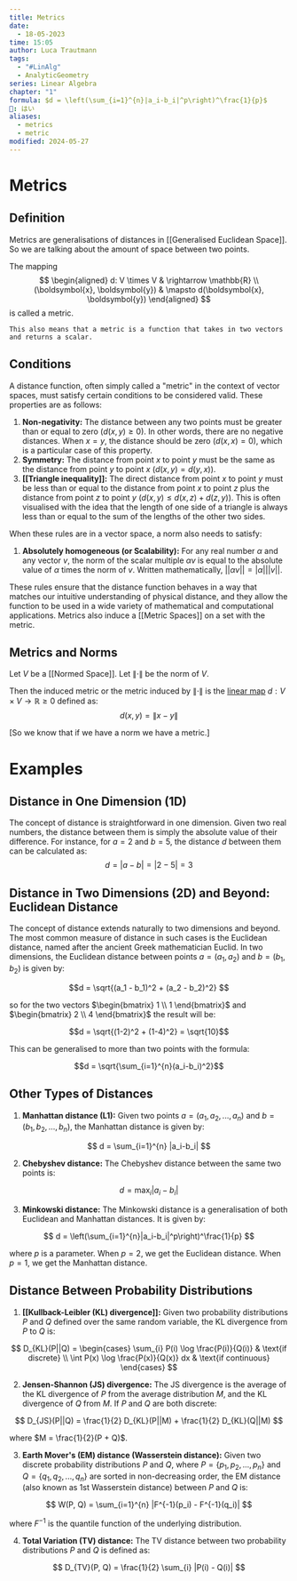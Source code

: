 ```yaml
---
title: Metrics
date:
  - 18-05-2023
time: 15:05
author: Luca Trautmann
tags:
  - "#LinAlg"
  - AnalyticGeometry
series: Linear Algebra
chapter: "1"
formula: $d = \left(\sum_{i=1}^{n}|a_i-b_i|^p\right)^\frac{1}{p}$
🍙: はい
aliases:
  - metrics
  - metric
modified: 2024-05-27
---
```


# Metrics
## Definition
Metrics are generalisations of distances in [[Generalised Euclidean Space]]. So we are talking about the amount of space between two points. 

The mapping
$$
\begin{aligned}
d: V \times V & \rightarrow \mathbb{R} \\
(\boldsymbol{x}, \boldsymbol{y}) & \mapsto d(\boldsymbol{x}, \boldsymbol{y})
\end{aligned}
$$
is called a metric. 

`This also means that a metric is a function that takes in two vectors and returns a scalar.`

## Conditions
A distance function, often simply called a "metric" in the context of vector spaces, must satisfy certain conditions to be considered valid. These properties are as follows: 

1.  **Non-negativity:** The distance between any two points must be greater than or equal to zero ($d(x, y) \geq 0$). In other words, there are no negative distances. When $x=y$, the distance should be zero ($d(x, x) = 0$), which is a particular case of this property.
2.  **Symmetry:** The distance from point $x$ to point $y$ must be the same as the distance from point $y$ to point $x$ ($d(x, y) = d(y, x)$).
3.  **[[Triangle inequality]]:** The direct distance from point $x$ to point $y$ must be less than or equal to the distance from point $x$ to point $z$ plus the distance from point $z$ to point $y$ ($d(x, y) \leq d(x, z) + d(z, y)$). This is often visualised with the idea that the length of one side of a triangle is always less than or equal to the sum of the lengths of the other two sides.

When these rules are in a vector space, a norm also needs to satisfy:
1.  **Absolutely homogeneous (or Scalability):** For any real number $\alpha$ and any vector $v$, the norm of the scalar multiple $\alpha v$ is equal to the absolute value of $\alpha$ times the norm of $v$. Written mathematically, $||\alpha v|| = |\alpha| ||v||$.

These rules ensure that the distance function behaves in a way that matches our intuitive understanding of physical distance, and they allow the function to be used in a wide variety of mathematical and computational applications. Metrics also induce a [[Metric Spaces]] on a set with the metric. 

## Metrics and Norms
Let $V$ be a [[Normed Space]].
Let $\|\cdot\|$ be the norm of $V$.

Then the induced metric or the metric induced by $\|\cdot\|$ is the [linear map](Linear%20Maps) $d: V \times V \rightarrow \mathbb{R} \geq 0$ defined as: $$d(x, y)=\|x-y\|$$

[So we know that if we have a norm we have a metric.]

# Examples
## Distance in One Dimension (1D)

The concept of distance is straightforward in one dimension. Given two real numbers, the distance between them is simply the absolute value of their difference. For instance, for $a = 2$ and $b = 5$, the distance $d$ between them can be calculated as:
$$d = |a - b| = |2 - 5| = 3$$


## Distance in Two Dimensions (2D) and Beyond: Euclidean Distance

The concept of distance extends naturally to two dimensions and beyond. The most common measure of distance in such cases is the Euclidean distance, named after the ancient Greek mathematician Euclid. In two dimensions, the Euclidean distance between points $a = (a_1, a_2)$ and $b = (b_1, b_2)$ is given by:


$$d = \sqrt{(a_1 - b_1)^2 + (a_2 - b_2)^2}
$$


so for the two vectors $\begin{bmatrix} 1 \\ 1 \end{bmatrix}$  and $\begin{bmatrix} 2 \\ 4 \end{bmatrix}$ the result will be: 

$$d = \sqrt{(1-2)^2 + (1-4)^2} = \sqrt{10}$$

This can be generalised to more than two points with the formula:

$$d = \sqrt{\sum_{i=1}^{n}(a_i-b_i)^2}$$
## Other Types of Distances

1. **Manhattan distance (L1):** Given two points $a = (a_1, a_2, ..., a_n)$ and $b = (b_1, b_2, ..., b_n)$, the Manhattan distance is given by:

$$
d = \sum_{i=1}^{n} |a_i-b_i|
$$

2. **Chebyshev distance:** The Chebyshev distance between the same two points is:

$$
d = \max_{i} |a_i-b_i|
$$

3. **Minkowski distance:** The Minkowski distance is a generalisation of both Euclidean and Manhattan distances. It is given by:

$$
d = \left(\sum_{i=1}^{n}|a_i-b_i|^p\right)^\frac{1}{p}
$$


where $p$ is a parameter. When $p=2$, we get the Euclidean distance. When $p=1$, we get the Manhattan distance.

## Distance Between Probability Distributions

1. **[[Kullback-Leibler (KL) divergence]]:** Given two probability distributions $P$ and $Q$ defined over the same random variable, the KL divergence from $P$ to $Q$ is:

$$
D_{KL}(P||Q) = 
\begin{cases} 
\sum_{i} P(i) \log \frac{P(i)}{Q(i)} & \text{if discrete} \\
\int P(x) \log \frac{P(x)}{Q(x)} dx & \text{if continuous}
\end{cases}
$$

2. **Jensen-Shannon (JS) divergence:** The JS divergence is the average of the KL divergence of $P$ from the average distribution $M$, and the KL divergence of $Q$ from $M$. If $P$ and $Q$ are both discrete:

$$
D_{JS}(P||Q) = \frac{1}{2} D_{KL}(P||M) + \frac{1}{2} D_{KL}(Q||M)
$$

where $M = \frac{1}{2}(P + Q)$.

3. **Earth Mover's (EM) distance (Wasserstein distance):** Given two discrete probability distributions $P$ and $Q$, where $P = \{p_1, p_2, ..., p_n\}$ and $Q = \{q_1, q_2, ..., q_n\}$ are sorted in non-decreasing order, the EM distance (also known as 1st Wasserstein distance) between $P$ and $Q$ is:

$$
W(P, Q) = \sum_{i=1}^{n} |F^{-1}(p_i) - F^{-1}(q_i)|
$$

where $F^{-1}$ is the quantile function of the underlying distribution.

4. **Total Variation (TV) distance:** The TV distance between two probability distributions $P$ and $Q$ is defined as:

$$
D_{TV}(P, Q) = \frac{1}{2} \sum_{i} |P(i) - Q(i)|
$$




